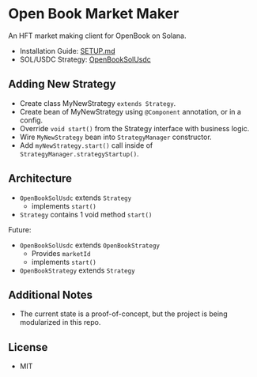 # Open Book Market Maker
An HFT market making client for OpenBook on Solana.

- Installation Guide: [SETUP.md](SETUP.md)
- SOL/USDC Strategy: [OpenBookSolUsdc](../src/main/java/com/mmorrell/strategies/openbook/sol/OpenBookSolUsdc.java#L146)

## Adding New Strategy

- Create class MyNewStrategy `extends Strategy`.
- Create bean of MyNewStrategy using `@Component` annotation, or in a config.
- Override `void start()` from the Strategy interface with business logic.
- Wire `MyNewStrategy` bean into `StrategyManager` constructor.
- Add `myNewStrategy.start()` call inside of `StrategyManager.strategyStartup()`.

## Architecture

- `OpenBookSolUsdc` extends `Strategy`
  - implements `start()`
- `Strategy` contains 1 void method `start()`

Future:
- `OpenBookSolUsdc` extends `OpenBookStrategy`
  - Provides `marketId`
  - implements `start()`
- `OpenBookStrategy` extends `Strategy`

## Additional Notes

- The current state is a proof-of-concept, but the project is being modularized in this repo.

## License

- MIT 